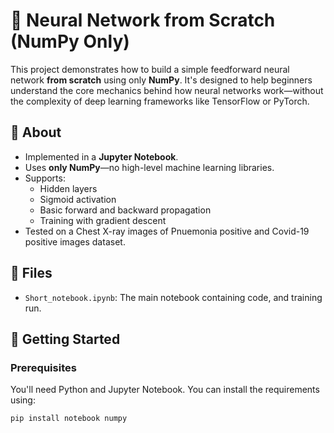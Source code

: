 # 🧠 Neural Network from Scratch (NumPy Only)

This project demonstrates how to build a simple feedforward neural network **from scratch** using only **NumPy**. It's designed to help beginners understand the core mechanics behind how neural networks work—without the complexity of deep learning frameworks like TensorFlow or PyTorch.

## 📘 About

- Implemented in a **Jupyter Notebook**.
- Uses **only NumPy**—no high-level machine learning libraries.
- Supports:
  - Hidden layers
  - Sigmoid activation
  - Basic forward and backward propagation
  - Training with gradient descent
- Tested on a Chest X-ray images of Pnuemonia positive and Covid-19 positive images dataset.

## 📁 Files

- `Short_notebook.ipynb`: The main notebook containing code, and training run.

## 🚀 Getting Started

### Prerequisites

You'll need Python and Jupyter Notebook. You can install the requirements using:

```bash
pip install notebook numpy
